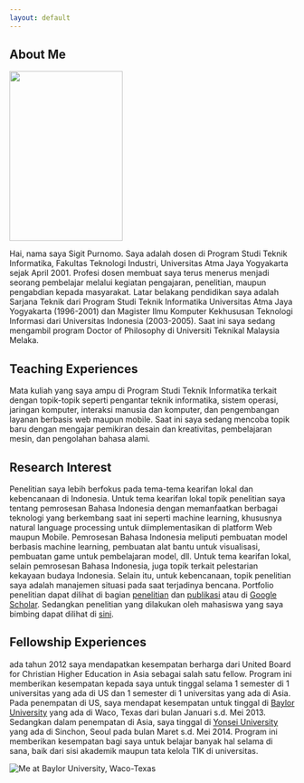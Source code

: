 ```yaml
---
layout: default
---
```


## About Me

<img class="profile-picture" src="https://sigitpurnomo.id/wp-content/uploads/2018/01/nami-island-ysp-200x300.jpg" alt="" width="200" height="300" srcset="https://sigitpurnomo.id/wp-content/uploads/2018/01/nami-island-ysp-200x300.jpg 200w, https://sigitpurnomo.id/wp-content/uploads/2018/01/nami-island-ysp.jpg 640w" sizes="(max-width: 200px) 100vw, 200px">

Hai, nama saya Sigit Purnomo. Saya adalah dosen di Program Studi Teknik Informatika, Fakultas Teknologi Industri, Universitas Atma Jaya Yogyakarta sejak April 2001. Profesi dosen membuat saya terus menerus menjadi seorang pembelajar melalui kegiatan pengajaran, penelitian, maupun pengabdian kepada masyarakat. Latar belakang pendidikan saya adalah Sarjana Teknik dari Program Studi Teknik Informatika Universitas Atma Jaya Yogyakarta (1996-2001) dan Magister Ilmu Komputer Kekhususan Teknologi Informasi dari Universitas Indonesia (2003-2005). Saat ini saya sedang mengambil program Doctor of Philosophy di Universiti Teknikal Malaysia Melaka.

## Teaching Experiences
Mata kuliah yang saya ampu di Program Studi Teknik Informatika terkait dengan topik-topik seperti pengantar teknik informatika, sistem operasi, jaringan komputer, interaksi manusia dan komputer, dan pengembangan layanan berbasis web maupun mobile. Saat ini saya sedang mencoba topik baru dengan mengajar pemikiran desain dan kreativitas,  pembelajaran mesin, dan pengolahan bahasa alami.

## Research Interest

Penelitian saya lebih berfokus pada tema-tema kearifan lokal dan kebencanaan di Indonesia. Untuk tema kearifan lokal topik penelitian saya tentang pemrosesan Bahasa Indonesia dengan memanfaatkan berbagai teknologi yang berkembang saat ini seperti machine learning, khususnya natural language processing untuk diimplementasikan di platform Web maupun Mobile. Pemrosesan Bahasa Indonesia meliputi pembuatan model berbasis machine learning, pembuatan alat bantu untuk visualisasi, pembuatan game untuk pembelajaran model, dll. Untuk tema kearifan lokal, selain pemrosesan Bahasa Indonesia, juga topik terkait pelestarian kekayaan budaya Indonesia. Selain itu, untuk kebencanaan, topik penelitian saya adalah manajemen situasi pada saat terjadinya bencana. Portfolio penelitian dapat dilihat di bagian [penelitian](https://sigitpurnomo.id/penelitian) dan [publikasi](https://sigitpurnomo.id/publikasi) atau di [Google Scholar](https://scholar.google.com/citations?user=RalnBvQAAAAJ&hl=en). Sedangkan penelitian yang dilakukan oleh mahasiswa yang saya bimbing dapat dilihat di [sini](https://sigitpurnomo.id/pembimbingan).

## Fellowship Experiences

ada tahun 2012 saya mendapatkan kesempatan berharga dari United Board for Christian Higher Education in Asia sebagai salah satu fellow. Program ini memberikan kesempatan kepada saya untuk tinggal selama 1 semester di 1 universitas yang ada di US dan 1 semester di 1 universitas yang ada di Asia. Pada penempatan di US, saya mendapat kesempatan untuk tinggal di [Baylor University](https://baylor.edu) yang ada di Waco, Texas dari bulan Januari s.d. Mei 2013. Sedangkan dalam penempatan di Asia, saya tinggal di [Yonsei University](https://yonsei.ac.kr) yang ada di Sinchon, Seoul pada bulan Maret s.d. Mei 2014. Program ini memberikan kesempatan bagi saya untuk belajar banyak hal selama di sana, baik dari sisi akademik maupun tata kelola TIK di universitas.

<img src="https://sigitpurnomo.id/wp-content/uploads/2020/01/01-slide-content-5-1024x640.png" alt="Me at Baylor University, Waco-Texas" class="wp-image-753" srcset="https://sigitpurnomo.id/wp-content/uploads/2020/01/01-slide-content-5-1024x640.png 1024w, https://sigitpurnomo.id/wp-content/uploads/2020/01/01-slide-content-5-300x188.png 300w, https://sigitpurnomo.id/wp-content/uploads/2020/01/01-slide-content-5-768x480.png 768w, https://sigitpurnomo.id/wp-content/uploads/2020/01/01-slide-content-5.png 1280w" sizes="(max-width: 1024px) 100vw, 1024px" />

<img src="https://sigitpurnomo.id/wp-content/uploads/2020/01/01-slide-content-11-1024x640.png" alt="" class="wp-image-754" srcset="https://sigitpurnomo.id/wp-content/uploads/2020/01/01-slide-content-11-1024x640.png 1024w, https://sigitpurnomo.id/wp-content/uploads/2020/01/01-slide-content-11-300x188.png 300w, https://sigitpurnomo.id/wp-content/uploads/2020/01/01-slide-content-11-768x480.png 768w, https://sigitpurnomo.id/wp-content/uploads/2020/01/01-slide-content-11.png 1280w" sizes="(max-width: 1024px) 100vw, 1024px" />


